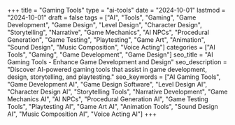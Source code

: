 +++
title = "Gaming Tools"
type = "ai-tools"
date = "2024-10-01"
lastmod = "2024-10-01"
draft = false
tags = ["AI", "Tools", "Gaming", "Game Development", "Game Design", "Level Design", "Character Design", "Storytelling", "Narrative", "Game Mechanics", "AI NPCs", "Procedural Generation", "Game Testing", "Playtesting", "Game Art", "Animation", "Sound Design", "Music Composition", "Voice Acting"]
categories = ["AI Tools", "Gaming", "Game Development", "Game Design"]
seo_title = "AI Gaming Tools - Enhance Game Development and Design"
seo_description = "Discover AI-powered gaming tools that assist in game development, design, storytelling, and playtesting."
seo_keywords = ["AI Gaming Tools", "Game Development AI", "Game Design Software", "Level Design AI", "Character Design AI", "Storytelling Tools", "Narrative Development", "Game Mechanics AI", "AI NPCs", "Procedural Generation AI", "Game Testing Tools", "Playtesting AI", "Game Art AI", "Animation Tools", "Sound Design AI", "Music Composition AI", "Voice Acting AI"]
+++